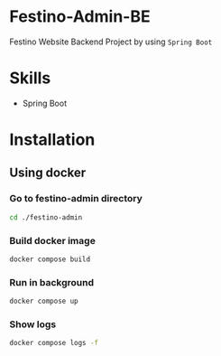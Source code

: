 # Festino-Admin-BE
Festino Website Backend Project by using `Spring Boot`

# Skills
- Spring Boot

# Installation

## Using docker
### Go to festino-admin directory
```bash
cd ./festino-admin
```
### Build docker image
```bash
docker compose build
```
### Run in background
```bash
docker compose up
```

### Show logs
```bash
docker compose logs -f
```

